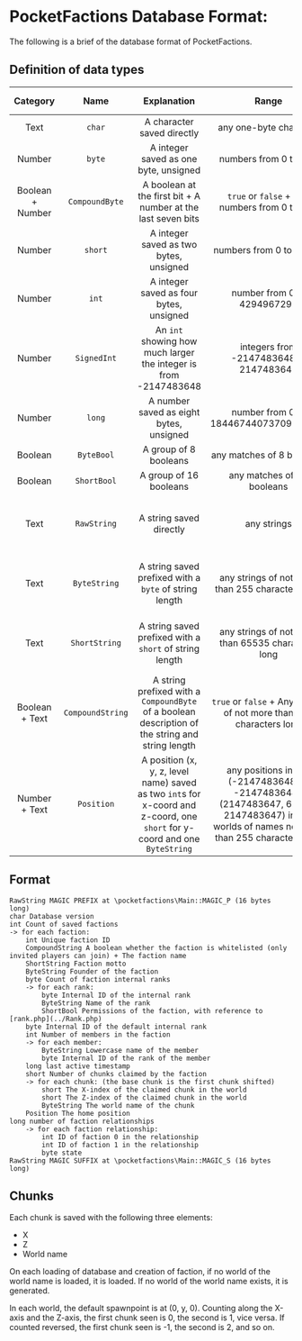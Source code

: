 PocketFactions Database Format:
===
The following is a brief of the database format of PocketFactions.

## Definition of data types
| Category | Name | Explanation | Range | Length (byte(s)) |
| :---: | :---: | :---: | :---: | :---: |
| Text | `char` | A character saved directly | any one-byte character | 1 |
| Number | `byte` | A integer saved as one byte, unsigned | numbers from 0 to 255 | 1 |
| Boolean + Number | `CompoundByte` | A boolean at the first bit + A number at the last seven bits | `true` or `false` + Any numbers from 0 to 127 | 1 |
| Number | `short` | A integer saved as two bytes, unsigned | numbers from 0 to 65535 | 2 |
| Number | `int` | A integer saved as four bytes, unsigned | number from 0 to 4294967295 | 4 |
| Number | `SignedInt` | An `int` showing how much larger the integer is from -2147483648 | integers from -2147483648 to 2147483647 | 4
| Number | `long` | A number saved as eight bytes, unsigned | number from 0 to 18446744073709551615 | 8 |
| Boolean | `ByteBool` | A group of 8 booleans | any matches of 8 booleans | 1 |
| Boolean | `ShortBool` | A group of 16 booleans | any matches of 16 booleans | 2 |
| Text | `RawString` | A string saved directly | any strings | The number of characters in the string |
| Text | `ByteString` | A string saved prefixed with a `byte` of string length | any strings of not more than 255 characters long | 1 + The number of characters in the string |
| Text | `ShortString` | A string saved prefixed with a `short` of string length | any strings of not more than 65535 characters long | 2 + The number of characters in the string |
| Boolean + Text | `CompoundString` | A string prefixed with a `CompoundByte` of a boolean description of the string and string length | `true` or `false` + Any strings of not more than 127 characters long | 1 + The number of characters in the string |
| Number + Text | `Position` | A position (x, y, z, level name) saved as two `int`s for x-coord and z-coord, one `short` for y-coord and one `ByteString` | any positions inside (-2147483648, 0, -2147483648):(2147483647, 65535, 2147483647) in any worlds of names not more than 255 characters long | 11 + The number of characters in the world name |

## Format
```
RawString MAGIC PREFIX at \pocketfactions\Main::MAGIC_P (16 bytes long)
char Database version
int Count of saved factions
-> for each faction:
    int Unique faction ID
    CompoundString A boolean whether the faction is whitelisted (only invited players can join) + The faction name
    ShortString Faction motto
    ByteString Founder of the faction
    byte Count of faction internal ranks
    -> for each rank:
        byte Internal ID of the internal rank
        ByteString Name of the rank
        ShortBool Permissions of the faction, with reference to [rank.php](../Rank.php)
    byte Internal ID of the default internal rank
    int Number of members in the faction
    -> for each member:
        ByteString Lowercase name of the member
        byte Internal ID of the rank of the member
    long last active timestamp
    short Number of chunks claimed by the faction
    -> for each chunk: (the base chunk is the first chunk shifted)
        short The X-index of the claimed chunk in the world
        short The Z-index of the claimed chunk in the world
        ByteString The world name of the chunk
    Position The home position
long number of faction relationships
    -> for each faction relationship:
        int ID of faction 0 in the relationship
        int ID of faction 1 in the relationship
        byte state
RawString MAGIC SUFFIX at \pocketfactions\Main::MAGIC_S (16 bytes long)
```

## Chunks
Each chunk is saved with the following three elements:
* X
* Z
* World name

On each loading of database and creation of faction, if no world of the world name is loaded, it is loaded. If no world of the world name exists, it is generated.

In each world, the default spawnpoint is at (0, y, 0). Counting along the X-axis and the Z-axis, the first chunk seen is 0, the second is 1, vice versa. If counted reversed, the first chunk seen is -1, the second is 2, and so on.
